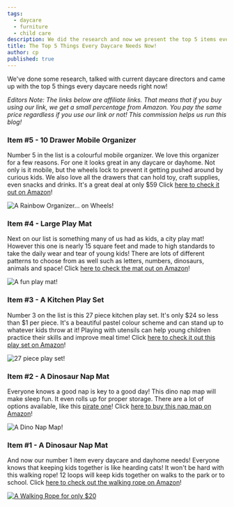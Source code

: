 ```yaml
---
tags:
  - daycare
  - furniture
  - child care
description: We did the research and now we present the top 5 items every daycare needs!
title: The Top 5 Things Every Daycare Needs Now!
author: cp
published: true
---
```


We've done some research, talked with current daycare directors and came up with the top 5 things every daycare needs right now!

_Editors Note: The links below are affiliate links.  That means that if you buy using our link, we get a small percentage from Amazon.  You pay the same price regardless if you use our link or not!  This commission helps us run this blog!_

### Item #5 - 10 Drawer Mobile Organizer

Number 5 in the list is a colourful mobile organizer.  We love this organizer for a few reasons.  For one it looks great in any daycare or dayhome.  Not only is it mobile, but the wheels lock to prevent it getting pushed around by curious kids.  We also love all the drawers that can hold toy, craft supplies, even snacks and drinks.  It's a great deal at only $59  Click [here to check it out on Amazon](https://amzn.to/2G3KKAh)!

![A Rainbow Organizer... on Wheels!](https://blog.daycareiq.com/site_assets/images/organizer.jpg)

### Item #4 - Large Play Mat

Next on our list is something many of us had as kids, a city play mat!  However this one is nearly 15 square feet and made to high standards to take the daily wear and tear of young kids!  There are lots of different patterns to choose from as well such as letters, numbers, dinosaurs, animals and space!  Click [here to check the mat out on Amazon](https://amzn.to/2G9ytpE)!

![A fun play mat!](https://blog.daycareiq.com/site_assets/images/playmat.jpg)

### Item #3 - A Kitchen Play Set

Number 3 on the list is this 27 piece kitchen play set.  It's only $24 so less than $1 per piece.  It's a beautiful pastel colour scheme and can stand up to whatever kids throw at it!  Playing with utensils can help young children practice their skills and improve meal time!  Click [here to check it out this play set on Amazon](https://amzn.to/2HYj244)!

![27 piece play set!](https://blog.daycareiq.com/site_assets/images/playset.jpg)

### Item #2 - A Dinosaur Nap Mat

Everyone knows a good nap is key to a good day!  This dino nap map will make sleep fun.  It even rolls up for proper storage.  There are a lot of options available, like this [pirate one](https://amzn.to/2I0ryQa)!  Click [here to buy this nap map on Amazon](https://amzn.to/2G51hjb)!

![A Dino Nap Map!](https://blog.daycareiq.com/site_assets/images/sleepmat.jpg)

### Item #1 - A Dinosaur Nap Mat

And now our number 1 item every daycare and dayhome needs!  Everyone knows that keeping kids together is like hearding cats! It won't be hard with this walking rope! 12 loops will keep kids together on walks to the park or to school.  Click [here to check out the walking rope on Amazon](https://amzn.to/2G59tE3)!

<a href="https://amzn.to/2G59tE3" rel="A Walking Rope" target="_blank">![A Walking Rope for only $20](https://blog.daycareiq.com/site_assets/images/walkingrope.jpg)</a>
